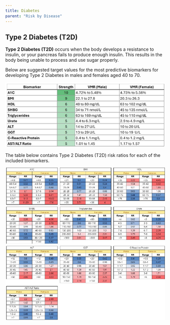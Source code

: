 ```yaml
---
title: Diabetes
parent: "Risk by Disease"
---
```



## Type 2 Diabetes (T2D)


**Type 2 Diabetes (T2D)** occurs when the body develops a resistance to insulin, or your pancreas fails to produce enough insulin. This results in the body being unable to process and use sugar properly.


Below are suggested target values for the most predictive biomarkers for developing Type 2 Diabetes in males and females aged 40 to 70.


![Diabetesvmr](/assets/images/table_diabetes.jpg)


The table below contains Type 2 Diabetes (T2D) risk ratios for each of the included biomarkers.


![Diabetesrr](/assets/images/disease_rr_diabetes.jpg)


